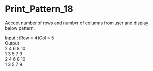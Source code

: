 # Print_Pattern_18

Accept number of rows and number of columns from user and display
below pattern.

Input : iRow = 4	iCol = 5            
Output : 	                        
          2     4     6     8     10          
          1     3     5     7     9           
          2     4     6     8     10          
          1     3     5     7     9         
